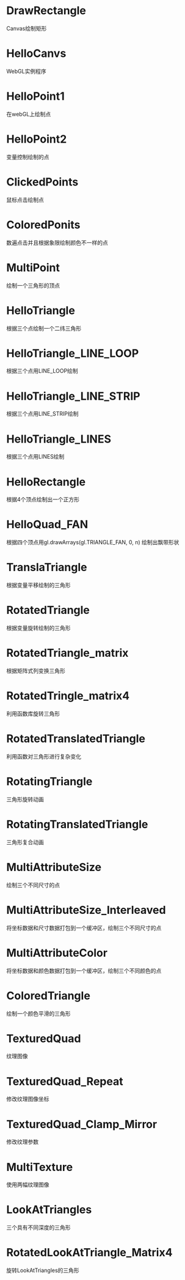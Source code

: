 # DrawRectangle
Canvas绘制矩形
# HelloCanvs
WebGL实例程序
# HelloPoint1
在webGL上绘制点
# HelloPoint2
变量控制绘制的点
# ClickedPoints
鼠标点击绘制点
# ColoredPonits
数遍点击并且根据象限绘制颜色不一样的点
# MultiPoint
绘制一个三角形的顶点
# HelloTriangle
根据三个点绘制一个二纬三角形
# HelloTriangle_LINE_LOOP
根据三个点用LINE_LOOP绘制
# HelloTriangle_LINE_STRIP
根据三个点用LINE_STRIP绘制
# HelloTriangle_LINES
根据三个点用LINES绘制
# HelloRectangle
根据4个顶点绘制出一个正方形
# HelloQuad_FAN
根据四个顶点用gl.drawArrays(gl.TRIANGLE_FAN, 0, n) 绘制出飘带形状
# TranslaTriangle
根据变量平移绘制的三角形
# RotatedTriangle
根据变量旋转绘制的三角形
# RotatedTriangle_matrix
根据矩阵式列变换三角形
# RotatedTringle_matrix4
利用函数库旋转三角形
# RotatedTranslatedTriangle
利用函数对三角形进行复杂变化
# RotatingTriangle
三角形旋转动画
# RotatingTranslatedTriangle
三角形复合动画
# MultiAttributeSize
绘制三个不同尺寸的点
# MultiAttributeSize_Interleaved
将坐标数据和尺寸数据打包到一个缓冲区，绘制三个不同尺寸的点
# MultiAttributeColor
将坐标数据和颜色数据打包到一个缓冲区，绘制三个不同颜色的点
# ColoredTriangle
绘制一个颜色平滑的三角形
# TexturedQuad
纹理图像
# TexturedQuad_Repeat
修改纹理图像坐标
# TexturedQuad_Clamp_Mirror
修改纹理参数
# MultiTexture
使用两幅纹理图像
# LookAtTriangles
三个具有不同深度的三角形
# RotatedLookAtTriangle_Matrix4
旋转LookAtTriangles的三角形
